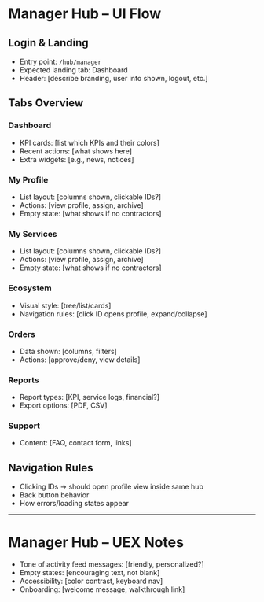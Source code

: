 <!--
───────────────────────────────────────────────
  Property of CKS  © 2025
  Manifested by Freedom
───────────────────────────────────────────────

File: UI.md

Description: Visual UI guidelines (layout, spacing, components).
Function: Document the visual design system for Manager UI.
Importance: Maintains visual consistency and quality.
Connects to: UEX.md, Skeleton.md, component files.
Notes: Placeholder — design tokens and patterns TBD.
-->

# Manager Hub – UI Flow

## Login & Landing
- Entry point: `/hub/manager`
- Expected landing tab: Dashboard
- Header: [describe branding, user info shown, logout, etc.]

## Tabs Overview
### Dashboard
- KPI cards: [list which KPIs and their colors]
- Recent actions: [what shows here]
- Extra widgets: [e.g., news, notices]

### My Profile
- List layout: [columns shown, clickable IDs?]
- Actions: [view profile, assign, archive]
- Empty state: [what shows if no contractors]

### My Services
- List layout: [columns shown, clickable IDs?]
- Actions: [view profile, assign, archive]
- Empty state: [what shows if no contractors]

### Ecosystem
- Visual style: [tree/list/cards]
- Navigation rules: [click ID opens profile, expand/collapse]

### Orders
- Data shown: [columns, filters]
- Actions: [approve/deny, view details]

### Reports
- Report types: [KPI, service logs, financial?]
- Export options: [PDF, CSV]

### Support
- Content: [FAQ, contact form, links]

## Navigation Rules
- Clicking IDs → should open profile view inside same hub
- Back button behavior
- How errors/loading states appear

---
# Manager Hub – UEX Notes
- Tone of activity feed messages: [friendly, personalized?]
- Empty states: [encouraging text, not blank]
- Accessibility: [color contrast, keyboard nav]
- Onboarding: [welcome message, walkthrough link]

